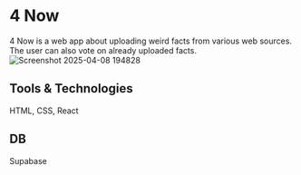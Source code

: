 # 4 Now
4 Now is a web app about uploading weird facts from various web sources. The user can also vote on already uploaded facts.
![Screenshot 2025-04-08 194828](https://github.com/user-attachments/assets/ac78e9b8-536b-4433-891e-054b16a46147)

## Tools & Technologies
HTML, CSS, React
## DB
Supabase
